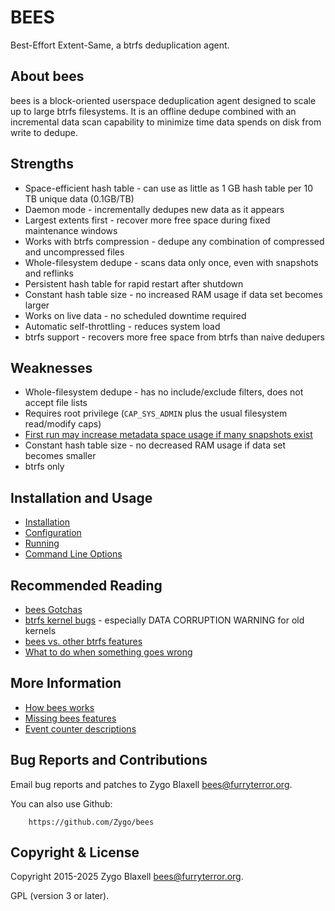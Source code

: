 BEES
====

Best-Effort Extent-Same, a btrfs deduplication agent.

About bees
----------

bees is a block-oriented userspace deduplication agent designed to scale
up to large btrfs filesystems.  It is an offline dedupe combined with
an incremental data scan capability to minimize time data spends on disk
from write to dedupe.

Strengths
---------

 * Space-efficient hash table - can use as little as 1 GB hash table per 10 TB unique data (0.1GB/TB)
 * Daemon mode - incrementally dedupes new data as it appears
 * Largest extents first - recover more free space during fixed maintenance windows
 * Works with btrfs compression - dedupe any combination of compressed and uncompressed files
 * Whole-filesystem dedupe - scans data only once, even with snapshots and reflinks
 * Persistent hash table for rapid restart after shutdown
 * Constant hash table size - no increased RAM usage if data set becomes larger
 * Works on live data - no scheduled downtime required
 * Automatic self-throttling - reduces system load
 * btrfs support - recovers more free space from btrfs than naive dedupers

Weaknesses
----------

 * Whole-filesystem dedupe - has no include/exclude filters, does not accept file lists
 * Requires root privilege (`CAP_SYS_ADMIN` plus the usual filesystem read/modify caps)
 * [First run may increase metadata space usage if many snapshots exist](docs/gotchas.md)
 * Constant hash table size - no decreased RAM usage if data set becomes smaller
 * btrfs only

Installation and Usage
----------------------

 * [Installation](docs/install.md)
 * [Configuration](docs/config.md)
 * [Running](docs/running.md)
 * [Command Line Options](docs/options.md)

Recommended Reading
-------------------

 * [bees Gotchas](docs/gotchas.md)
 * [btrfs kernel bugs](docs/btrfs-kernel.md) - especially DATA CORRUPTION WARNING for old kernels
 * [bees vs. other btrfs features](docs/btrfs-other.md)
 * [What to do when something goes wrong](docs/wrong.md)

More Information
----------------

 * [How bees works](docs/how-it-works.md)
 * [Missing bees features](docs/missing.md)
 * [Event counter descriptions](docs/event-counters.md)

Bug Reports and Contributions
-----------------------------

Email bug reports and patches to Zygo Blaxell <bees@furryterror.org>.

You can also use Github:

        https://github.com/Zygo/bees

Copyright & License
-------------------

Copyright 2015-2025 Zygo Blaxell <bees@furryterror.org>.

GPL (version 3 or later).
